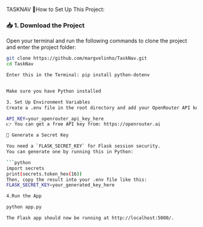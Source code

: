 TASKNAV
🔧How to Set Up This Project:


### 📥 1. Download the Project

Open your terminal and run the following commands to clone the project and enter the project folder:

```bash
git clone https://github.com/margvelinho/TaskNav.git
cd TaskNav

Enter this in the Terminal: pip install python-dotenv


Make sure you have Python installed

3. Set Up Environment Variables
Create a .env file in the root directory and add your OpenRouter API key like this:

API_KEY=your_openrouter_api_key_here
👉 You can get a free API key from: https://openrouter.ai

🔐 Generate a Secret Key

You need a `FLASK_SECRET_KEY` for Flask session security.  
You can generate one by running this in Python:

```python
import secrets
print(secrets.token_hex(16))
Then, copy the result into your .env file like this:
FLASK_SECRET_KEY=your_generated_key_here

4.Run the App

python app.py

The Flask app should now be running at http://localhost:5000/.
